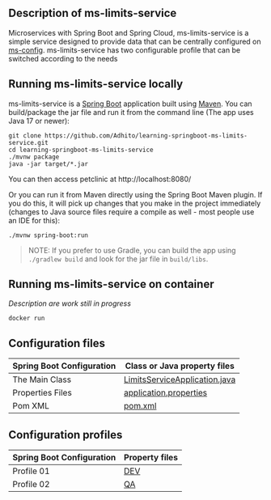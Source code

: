## Description of ms-limits-service
Microservices with Spring Boot and Spring Cloud, ms-limits-service is a simple service designed to provide data that can be centrally configured on [ms-config](https://github.com/Adhito/learning-springboot-ms-config). ms-limits-service has two configurable profile that can be switched according to the needs

## Running ms-limits-service locally
ms-limits-service is a [Spring Boot](https://spring.io/guides/gs/spring-boot) application built using [Maven](https://spring.io/guides/gs/maven/). You can build/package the jar file and run it from the command line (The app uses Java 17 or newer):


```
git clone https://github.com/Adhito/learning-springboot-ms-limits-service.git
cd learning-springboot-ms-limits-service
./mvnw package
java -jar target/*.jar
```

You can then access petclinic at http://localhost:8080/

Or you can run it from Maven directly using the Spring Boot Maven plugin. If you do this, it will pick up changes that you make in the project immediately (changes to Java source files require a compile as well - most people use an IDE for this):

```
./mvnw spring-boot:run
```

> NOTE: If you prefer to use Gradle, you can build the app using `./gradlew build` and look for the jar file in `build/libs`.


## Running ms-limits-service on container

_Description are work still in progress_

```
docker run
```


## Configuration files

|Spring Boot Configuration | Class or Java property files  |
|--------------------------|---|
|The Main Class | [LimitsServiceApplication.java](https://github.com/Adhito/learning-springboot-ms-limits-service/blob/main/src/main/java/com/learningspringbootms/limitsservice/LimitsServiceApplication.java) |
|Properties Files | [application.properties](https://github.com/Adhito/learning-springboot-ms-limits-service/blob/main/src/main/resources/application.properties) |
|Pom XML | [pom.xml](https://github.com/Adhito/learning-springboot-ms-limits-service/blob/main/pom.xml) |

## Configuration profiles
|Spring Boot Configuration | Property files  |
|--------------------------|---|
| Profile 01 | [DEV](https://github.com/Adhito/learning-springboot-ms-config) |
| Profile 02 | [QA](https://github.com/Adhito/learning-springboot-ms-config) |



